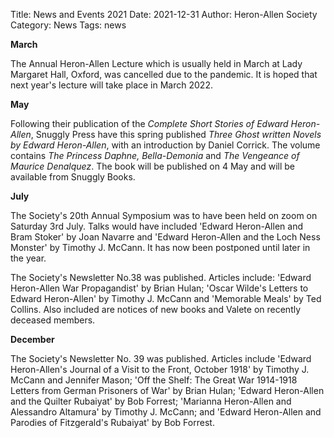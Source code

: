 Title: News and Events 2021
Date: 2021-12-31
Author: Heron-Allen Society
Category: News
Tags: news

**March**

The Annual Heron-Allen Lecture which is usually held in March at Lady Margaret Hall, Oxford, was cancelled due to the pandemic. It is hoped that next year's lecture will take place in March 2022.

**May**

Following their publication of the *Complete Short Stories of Edward Heron-Allen*, Snuggly Press have this spring published *Three Ghost written Novels by Edward Heron-Allen*, with an introduction by Daniel Corrick. The volume contains *The Princess Daphne, Bella-Demonia* and *The Vengeance of Maurice Denalquez*. The book will be published on 4 May and will be available from Snuggly Books.

**July**

The Society's 20th Annual Symposium was to have been held on zoom on Saturday 3rd July. Talks would have included 'Edward Heron-Allen and Bram Stoker' by Joan Navarre and 'Edward Heron-Allen and the Loch Ness Monster' by Timothy J. McCann. It has now been postponed until later in the year.

The Society's Newsletter No.38 was published. Articles include: 'Edward Heron-Allen War Propagandist' by Brian Hulan; 'Oscar Wilde's Letters to Edward Heron-Allen' by Timothy J. McCann and 'Memorable Meals' by Ted Collins. Also included are notices of new books and Valete on recently deceased members.

**December**

The Society's Newsletter No. 39 was published. Articles include 'Edward Heron-Allen's Journal of a Visit to the Front, October 1918' by Timothy J. McCann and Jennifer Mason; 'Off the Shelf: The Great War 1914-1918 Letters from German Prisoners of War' by Brian Hulan; 'Edward Heron-Allen and the Quilter Rubaiyat' by Bob Forrest; 'Marianna Heron-Allen and Alessandro Altamura' by Timothy J. McCann; and 'Edward Heron-Allen and Parodies of Fitzgerald's Rubaiyat' by Bob Forrest.
